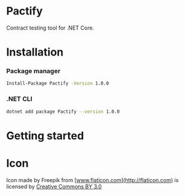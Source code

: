 # Pactify
Contract testing tool for .NET Core.

# Installation
### Package manager
```bash
Install-Package Pactify -Version 1.0.0
```

### .NET CLI
```bash
dotnet add package Pactify --version 1.0.0
```

# Getting started

# Icon
Icon made by Freepik from [www.flaticon.com](http://flaticon.com) is licensed by [Creative Commons BY 3.0](http://creativecommons.org/licenses/by/3.0/)